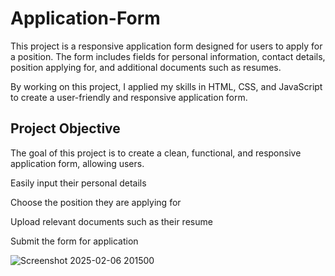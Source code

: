 # Application-Form

This project is a responsive application form designed for users to apply for a position. The form includes fields for personal information, contact details, position applying for, and additional documents such as resumes.

By working on this project, I applied my skills in HTML, CSS, and JavaScript to create a user-friendly and responsive application form.

##  Project Objective

The goal of this project is to create a clean, functional, and responsive application form, allowing users.

Easily input their personal details

Choose the position they are applying for

Upload relevant documents such as their resume

Submit the form for application

![Screenshot 2025-02-06 201500](https://github.com/user-attachments/assets/c77d3531-b737-463b-81ae-bb591394aa5d)

